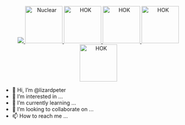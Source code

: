 <p align="center">
  <a href="https://discord.gg/cM488Ws">
    <img src="https://github.com/lizardpeter/house-of-kublai/blob/master/images/HK%20BANNER.png" object-fit="cover">
    <img height="99vw" width="99vw" src="https://raw.githubusercontent.com/lizardpeter/house-of-kublai/master/Web/nuclear.png" alt="Nuclear">
    <img height="99vw" width="99vw" src="https://raw.githubusercontent.com/lizardpeter/house-of-kublai/master/images/1024.png" alt="HOK">
    <img height="99vw" width="99vw" src="https://raw.githubusercontent.com/lizardpeter/house-of-kublai/master/Web/al3.png" alt="HOK">
    <img height="99vw" width="99vw" src="https://raw.githubusercontent.com/lizardpeter/house-of-kublai/master/Web/Among%202.png" alt="HOK">
    <img height="99vw" width="99vw" src="https://emoji.gg/assets/emoji/2677-200-iq.gif" alt="HOK">
  </a>
</p>

- 👋 Hi, I’m @lizardpeter
- 👀 I’m interested in ...
- 🌱 I’m currently learning ...
- 💞️ I’m looking to collaborate on ...
- 📫 How to reach me ...

<!---
lizardpeter/lizardpeter is a ✨ special ✨ repository because its `README.md` (this file) appears on your GitHub profile.
You can click the Preview link to take a look at your changes.
--->
